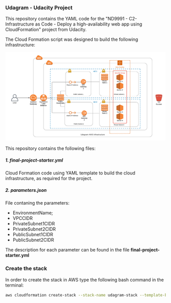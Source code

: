 ### Udagram - Udacity Project 
This repository contains the YAML code for the "ND9991 - C2- Infrastructure as Code - Deploy a high-availability web app using CloudFormation" project from Udacity. 

The Cloud Formation script was designed to build the following infrastructure:

![](diagram/Udacity-Project-IAC-Diagram.png)

This repository contains the following files:


##### 1. final-project-starter.yml
Cloud Formation code using YAML template to build the cloud infrastructure, as required for the project. 

##### 2. parameters.json
File contaning the parameters:

* EnvironmentName;
* VPCCIDR 
* PrivateSubnet1CIDR
* PrivateSubnet2CIDR
* PublicSubnet1CIDR
* PublicSubnet2CIDR

The description for each parameter can be found in the file **final-project-starter.yml**

### Create the stack 

In order to create the stack in AWS type the following bash command in the terminal:

```bash
aws cloudformation create-stack --stack-name udagram-stack --template-body final-project-starter.yml --parameters parameters.json --capabilities "CAPABILITY_IAM" "CAPABILITY_NAMED_IAM" --region=us-west-2
```

